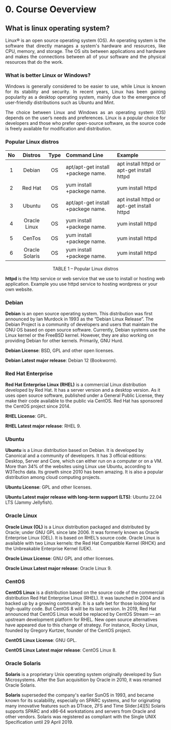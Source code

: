 # 0. Course Oeverview
## What is linux operating system?
<p align="justify">
Linux® is an open source operating system (OS). An operating system is the software that directly manages a system's hardware and resources, like CPU, memory, and storage. The OS sits between applications and hardware and makes the connections between all of your software and the physical resources that do the work.
</p>

### What is better Linux or Windows?
<p align="justify">
Windows is generally considered to be easier to use, while Linux is known for its stability and security. In recent years, Linux has been gaining popularity as a desktop operating system, mainly due to the emergence of user-friendly distributions such as Ubuntu and Mint.
</p>

<p align="justify">
The choice between Linux and Windows as an operating system (OS) depends on the user’s needs and preferences. Linux is a popular choice for developers and those who prefer open-source software, as the source code is freely available for modification and distribution.
</p>

### Popular Linux distros
|No|Distros|Type|Command Line|Example|
| :-: | :-: | :-: |:- |:-|
|1|Debian|OS|apt/apt-get install +packege name.|apt install httpd or apt-get install httpd|
|2|Red Hat|OS|yum install +packege name.| yum install httpd |
|3|Ubuntu|OS|apt/apt-get install +packege name.|apt install httpd or apt-get install httpd|
|4|Oracle Linux|OS|yum install +packege name.|yum install httpd|
|5|CenTos|OS|yum install +packege name.|yum install httpd|
|6|Oracle Solaris|OS|yum install +packege name.|yum install httpd|
<p align="center"> TABLE 1 – Popular Linux distros </p>

<b> httpd </b> is the http service or web service that we use to install or hosting web application. Example you use httpd service to hosting wordpress or your own website.

<!--Thi wil descrip all above distros or what is that OS means-->
### Debian
<b>Debian</b> is an open source operating system. This distribution was first announced by Ian Murdock in 1993 as the “Debian Linux Release”. The Debian Project is a community of developers and users that maintain the GNU OS based on open source software. Currently, Debian systems use the Linux kernel or the FreeBSD kernel. However, they are also working on providing Debian for other kernels. Primarily, GNU Hurd.

<b>Debian License</b>: BSD, GPL and other open licenses.

<b>Debian Latest major release</b>: Debian 12 (Bookworm).

### Red Hat Enterprise
<b>Red Hat Enterprise Linux (RHEL)</b> is a commercial Linux distribution developed by Red Hat. It has a server version and a desktop version. As it uses open source software, published under a General Public License, they make their code available to the public via CentOS. Red Hat has sponsored the CentOS project since 2014.

<b>RHEL License</b>: GPL.

<b>RHEL Latest major release</b>: RHEL 9.

### Ubuntu
<b>Ubuntu</b> is a Linux distribution based on Debian. It is developed by Canonical and a community of developers. It has 3 official editions: Desktop, Server and Core, which can either run on a computer or on a VM. More than 34% of the websites using Linux use Ubuntu, according to W3Techs data. Its growth since 2010 has been amazing. It is also a popular distribution among cloud computing projects.

<b>Ubuntu License</b>: GPL and other licenses.

<b>Ubuntu Latest major release with long-term support (LTS)</b>: Ubuntu 22.04 LTS (Jammy Jellyfish).

### Oracle Linux
<b>Oracle Linux (OL)</b> is a Linux distribution packaged and distributed by Oracle; under GNU GPL since late 2006. It was formerly known as Oracle Enterprise Linux (OEL). It is based on RHEL’s source code. Oracle Linux is available with two Linux kernels: the Red Hat Compatible Kernel (RHCK) and the Unbreakable Enterprise Kernel (UEK).

<b>Oracle Linux License</b>: GNU GPL and other licenses.

<b>Oracle Linux Latest major release</b>: Oracle Linux 9.

### CentOS
<b>CentOS Linux</b> is a distribution based on the source code of the commercial distribution Red Hat Enterprise Linux (RHEL). It was launched in 2004 and is backed up by a growing community. It is a safe bet for those looking for high-quality code. But CentOS 8 will be its last version. In 2019, Red Hat announced that CentOS Linux would be replaced by CentOS Stream — an upstream development platform for RHEL. New open source alternatives have appeared due to this change of strategy. For instance, Rocky Linux, founded by Gregory Kurtzer, founder of the CentOS project.

<b>CentOS Linux License</b>: GNU GPL.

<b>CentOS Linux Latest major release</b>: CentOS Linux 8.
### Oracle Solaris
<b>Solaris</b> is a proprietary Unix operating system originally developed by Sun Microsystems. After the Sun acquisition by Oracle in 2010, it was renamed Oracle Solaris.

<b>Solaris</b> superseded the company's earlier SunOS in 1993, and became known for its scalability, especially on SPARC systems, and for originating many innovative features such as DTrace, ZFS and Time Slider.[4][5] Solaris supports SPARC and x86-64 workstations and servers from Oracle and other vendors. Solaris was registered as compliant with the Single UNIX Specification until 29 April 2019.